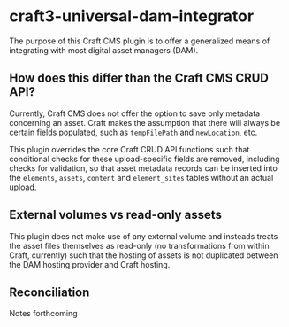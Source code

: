 # craft3-universal-dam-integrator

The purpose of this Craft CMS plugin is to offer a generalized means of integrating with most digital asset managers (DAM).

## How does this differ than the Craft CMS CRUD API?

Currently, Craft CMS does not offer the option to save only metadata concerning an asset. Craft makes the assumption that there will always be certain fields populated, such as `tempFilePath` and `newLocation`, etc.

This plugin overrides the core Craft CRUD API functions such that conditional checks for these upload-specific fields are removed, including checks for validation, so that asset metadata records can be inserted into the `elements`, `assets`, `content` and `element_sites` tables without an actual upload.

## External volumes vs read-only assets

This plugin does not make use of any external volume and insteads treats the asset files themselves as read-only (no transformations from within Craft, currently) such that the hosting of assets is not duplicated between the DAM hosting provider and Craft hosting.

## Reconciliation

Notes forthcoming